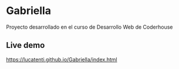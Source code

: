 # Gabriella
Proyecto desarrollado en el curso de Desarrollo Web de Coderhouse

## Live demo
https://lucatenti.github.io/Gabriella/index.html
